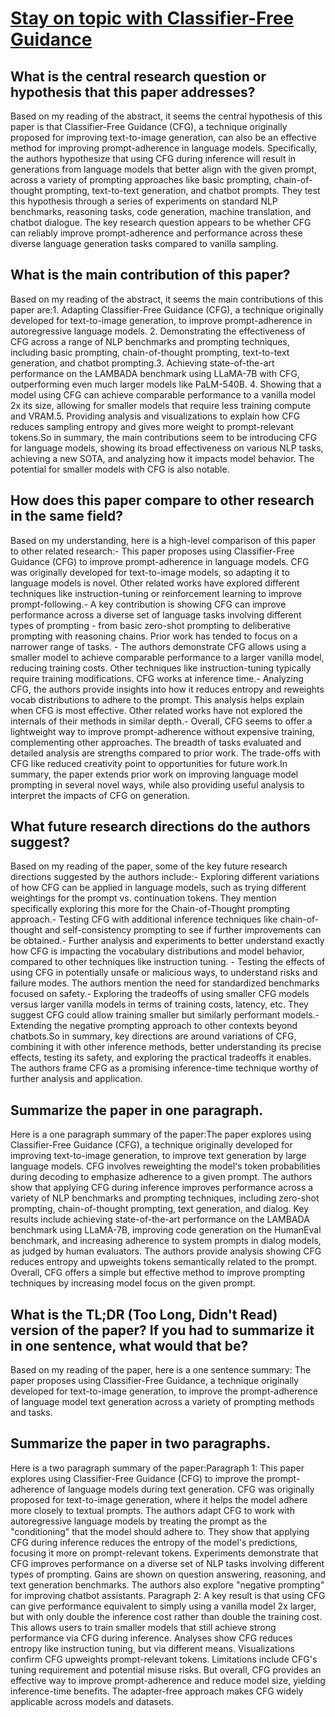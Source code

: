 # [Stay on topic with Classifier-Free Guidance](https://arxiv.org/abs/2306.17806)

## What is the central research question or hypothesis that this paper addresses?

Based on my reading of the abstract, it seems the central hypothesis of this paper is that Classifier-Free Guidance (CFG), a technique originally proposed for improving text-to-image generation, can also be an effective method for improving prompt-adherence in language models. Specifically, the authors hypothesize that using CFG during inference will result in generations from language models that better align with the given prompt, across a variety of prompting approaches like basic prompting, chain-of-thought prompting, text-to-text generation, and chatbot prompts. They test this hypothesis through a series of experiments on standard NLP benchmarks, reasoning tasks, code generation, machine translation, and chatbot dialogue. The key research question appears to be whether CFG can reliably improve prompt-adherence and performance across these diverse language generation tasks compared to vanilla sampling.


## What is the main contribution of this paper?

Based on my reading of the abstract, it seems the main contributions of this paper are:1. Adapting Classifier-Free Guidance (CFG), a technique originally developed for text-to-image generation, to improve prompt-adherence in autoregressive language models. 2. Demonstrating the effectiveness of CFG across a range of NLP benchmarks and prompting techniques, including basic prompting, chain-of-thought prompting, text-to-text generation, and chatbot prompting.3. Achieving state-of-the-art performance on the LAMBADA benchmark using LLaMA-7B with CFG, outperforming even much larger models like PaLM-540B. 4. Showing that a model using CFG can achieve comparable performance to a vanilla model 2x its size, allowing for smaller models that require less training compute and VRAM.5. Providing analysis and visualizations to explain how CFG reduces sampling entropy and gives more weight to prompt-relevant tokens.So in summary, the main contributions seem to be introducing CFG for language models, showing its broad effectiveness on various NLP tasks, achieving a new SOTA, and analyzing how it impacts model behavior. The potential for smaller models with CFG is also notable.


## How does this paper compare to other research in the same field?

Based on my understanding, here is a high-level comparison of this paper to other related research:- This paper proposes using Classifier-Free Guidance (CFG) to improve prompt-adherence in language models. CFG was originally developed for text-to-image models, so adapting it to language models is novel. Other related works have explored different techniques like instruction-tuning or reinforcement learning to improve prompt-following.- A key contribution is showing CFG can improve performance across a diverse set of language tasks involving different types of prompting - from basic zero-shot prompting to deliberative prompting with reasoning chains. Prior work has tended to focus on a narrower range of tasks. - The authors demonstrate CFG allows using a smaller model to achieve comparable performance to a larger vanilla model, reducing training costs. Other techniques like instruction-tuning typically require training modifications. CFG works at inference time.- Analyzing CFG, the authors provide insights into how it reduces entropy and reweights vocab distributions to adhere to the prompt. This analysis helps explain when CFG is most effective. Other related works have not explored the internals of their methods in similar depth.- Overall, CFG seems to offer a lightweight way to improve prompt-adherence without expensive training, complementing other approaches. The breadth of tasks evaluated and detailed analysis are strengths compared to prior work. The trade-offs with CFG like reduced creativity point to opportunities for future work.In summary, the paper extends prior work on improving language model prompting in several novel ways, while also providing useful analysis to interpret the impacts of CFG on generation.


## What future research directions do the authors suggest?

Based on my reading of the paper, some of the key future research directions suggested by the authors include:- Exploring different variations of how CFG can be applied in language models, such as trying different weightings for the prompt vs. continuation tokens. They mention specifically exploring this more for the Chain-of-Thought prompting approach.- Testing CFG with additional inference techniques like chain-of-thought and self-consistency prompting to see if further improvements can be obtained.- Further analysis and experiments to better understand exactly how CFG is impacting the vocabulary distributions and model behavior, compared to other techniques like instruction tuning. - Testing the effects of using CFG in potentially unsafe or malicious ways, to understand risks and failure modes. The authors mention the need for standardized benchmarks focused on safety.- Exploring the tradeoffs of using smaller CFG models versus larger vanilla models in terms of training costs, latency, etc. They suggest CFG could allow training smaller but similarly performant models.- Extending the negative prompting approach to other contexts beyond chatbots.So in summary, key directions are around variations of CFG, combining it with other inference methods, better understanding its precise effects, testing its safety, and exploring the practical tradeoffs it enables. The authors frame CFG as a promising inference-time technique worthy of further analysis and application.


## Summarize the paper in one paragraph.

Here is a one paragraph summary of the paper:The paper explores using Classifier-Free Guidance (CFG), a technique originally developed for improving text-to-image generation, to improve text generation by large language models. CFG involves reweighting the model's token probabilities during decoding to emphasize adherence to a given prompt. The authors show that applying CFG during inference improves performance across a variety of NLP benchmarks and prompting techniques, including zero-shot prompting, chain-of-thought prompting, text generation, and dialog. Key results include achieving state-of-the-art performance on the LAMBADA benchmark using LLaMA-7B, improving code generation on the HumanEval benchmark, and increasing adherence to system prompts in dialog models, as judged by human evaluators. The authors provide analysis showing CFG reduces entropy and upweights tokens semantically related to the prompt. Overall, CFG offers a simple but effective method to improve prompting techniques by increasing model focus on the given prompt.


## What is the TL;DR (Too Long, Didn't Read) version of the paper? If you had to summarize it in one sentence, what would that be?

Based on my reading of the paper, here is a one sentence summary: The paper proposes using Classifier-Free Guidance, a technique originally developed for text-to-image generation, to improve the prompt-adherence of language model text generation across a variety of prompting methods and tasks.


## Summarize the paper in two paragraphs.

Here is a two paragraph summary of the paper:Paragraph 1: This paper explores using Classifier-Free Guidance (CFG) to improve the prompt-adherence of language models during text generation. CFG was originally proposed for text-to-image generation, where it helps the model adhere more closely to textual prompts. The authors adapt CFG to work with autoregressive language models by treating the prompt as the "conditioning" that the model should adhere to. They show that applying CFG during inference reduces the entropy of the model's predictions, focusing it more on prompt-relevant tokens. Experiments demonstrate that CFG improves performance on a diverse set of NLP tasks involving different types of prompting. Gains are shown on question answering, reasoning, and text generation benchmarks. The authors also explore "negative prompting" for improving chatbot assistants. Paragraph 2: A key result is that using CFG can give performance equivalent to simply using a vanilla model 2x larger, but with only double the inference cost rather than double the training cost. This allows users to train smaller models that still achieve strong performance via CFG during inference. Analyses show CFG reduces entropy like instruction tuning, but via different means. Visualizations confirm CFG upweights prompt-relevant tokens. Limitations include CFG's tuning requirement and potential misuse risks. But overall, CFG provides an effective way to improve prompt-adherence and reduce model size, yielding inference-time benefits. The adapter-free approach makes CFG widely applicable across models and datasets.
